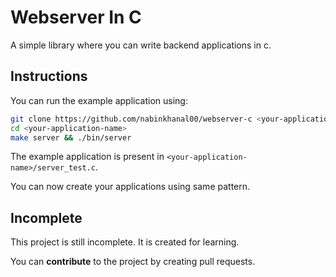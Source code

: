 # Webserver In C
A simple library where you can write backend applications in c.

## Instructions
You can run the example application using:
```bash
git clone https://github.com/nabinkhanal00/webserver-c <your-application-name>
cd <your-application-name>
make server && ./bin/server
```

The example application is present in `<your-application-name>/server_test.c`.

You can now create your applications using same pattern.

## Incomplete

This project is still incomplete. It is created for learning.

You can **contribute** to the project by creating pull requests.

